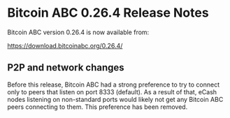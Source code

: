 # Bitcoin ABC 0.26.4 Release Notes

Bitcoin ABC version 0.26.4 is now available from:

  <https://download.bitcoinabc.org/0.26.4/>

P2P and network changes
-----------------------

Before this release, Bitcoin ABC had a strong preference to try to connect only
to peers that listen on port 8333 (default). As a result of that, eCash nodes
listening on non-standard ports would likely not get any Bitcoin ABC peers
connecting to them. This preference has been removed.
